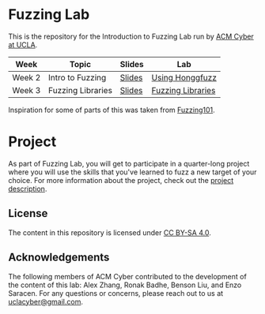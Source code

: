 # Fuzzing Lab
This is the repository for the Introduction to Fuzzing Lab run by [ACM Cyber at UCLA](https://www.acmcyber.com/).

| **Week** | **Topic** | **Slides** | **Lab** |
|----------|-----------|------------|---------|
| Week 2 | Intro to Fuzzing | [Slides](https://docs.google.com/presentation/d/1QS6PeITc5_jhTofA9yAa5zs9qMmfmyfHmtD1nX3y48A/edit?usp=sharing) | [Using Honggfuzz](02-intro-to-fuzzing.md) |
| Week 3 | Fuzzing Libraries | [Slides](https://docs.google.com/presentation/d/1vq2N1pAApM6_64zXXM5fall6amIIfagIOEdkZ_8SQgo/edit?usp=sharing) | [Fuzzing Libraries](03-fuzzing-libraries.md) |

Inspiration for some of parts of this was taken from [Fuzzing101](https://github.com/antonio-morales/Fuzzing101).

# Project
As part of Fuzzing Lab, you will get to participate in a quarter-long project where you will use the skills that you've learned to fuzz a new target of your choice.
For more information about the project, check out the [project description](project.md).

## License
The content in this repository is licensed under [CC BY-SA 4.0](https://creativecommons.org/licenses/by-sa/4.0/).

## Acknowledgements
The following members of ACM Cyber contributed to the development of the content of this lab:
Alex Zhang, Ronak Badhe, Benson Liu, and Enzo Saracen. For any questions or concerns, please reach out to us at [uclacyber@gmail.com](mailto:uclacyber@gmail.com).
